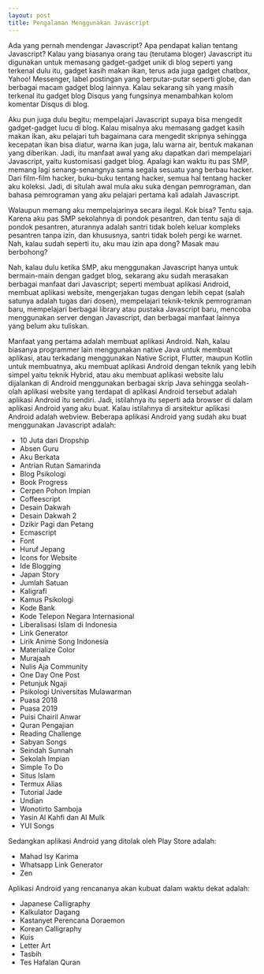 ```yaml
---
layout: post
title: Pengalaman Menggunakan Javascript
---
```


Ada yang pernah mendengar Javascript? Apa pendapat kalian tentang Javascript? Kalau yang biasanya orang tau (terutama bloger) Javascript itu digunakan untuk memasang gadget-gadget unik di blog seperti yang terkenal dulu itu, gadget kasih makan ikan, terus ada juga gadget chatbox, Yahoo! Messenger, label postingan yang berputar-putar seperti globe, dan berbagai macam gadget blog lainnya. Kalau sekarang sih yang masih terkenal itu gadget blog Disqus yang fungsinya menambahkan kolom komentar Disqus di blog.

Aku pun juga dulu begitu; mempelajari Javascript supaya bisa mengedit gadget-gadget lucu di blog. Kalau misalnya aku memasang gadget kasih makan ikan, aku pelajari tuh bagaimana cara mengedit skripnya sehingga kecepatan ikan bisa diatur, warna ikan juga, lalu warna air, bentuk makanan yang diberikan. Jadi, itu manfaat awal yang aku dapatkan dari mempelajari Javascript, yaitu kustomisasi gadget blog. Apalagi kan waktu itu pas SMP, memang lagi senang-senangnya sama segala sesuatu yang berbau hacker. Dari film-film hacker, buku-buku tentang hacker, semua hal tentang hacker aku koleksi. Jadi, di situlah awal mula aku suka dengan pemrograman, dan bahasa pemrograman yang aku pelajari pertama kali adalah Javascript.

Walaupun memang aku mempelajarinya secara ilegal. Kok bisa? Tentu saja. Karena aku pas SMP sekolahnya di pondok pesantren, dan tentu saja di pondok pesantren, aturannya adalah santri tidak boleh keluar kompleks pesantren tanpa izin, dan khususnya, santri tidak boleh pergi ke warnet. Nah, kalau sudah seperti itu, aku mau izin apa dong? Masak mau berbohong?

Nah, kalau dulu ketika SMP, aku menggunakan Javascript hanya untuk bermain-main dengan gadget blog, sekarang aku sudah merasakan berbagai manfaat dari Javascript; seperti membuat aplikasi Android, membuat aplikasi website, mengerjakan tugas dengan lebih cepat (salah satunya adalah tugas dari dosen), mempelajari teknik-teknik pemrograman baru, mempelajari berbagai library atau pustaka Javascript baru, mencoba menggunakan server dengan Javascript, dan berbagai manfaat lainnya yang belum aku tuliskan.

Manfaat yang pertama adalah membuat aplikasi Android. Nah, kalau biasanya programmer lain menggunakan native Java untuk membuat aplikasi, atau terkadang menggunakan Native Script, Flutter, maupun Kotlin untuk membuatnya, aku membuat aplikasi Android dengan teknik yang lebih simpel yaitu teknik Hybrid, atau aku membuat aplikasi website lalu dijalankan di Android menggunakan berbagai skrip Java sehingga seolah-olah aplikasi website yang terdapat di aplikasi Android tersebut adalah aplikasi Android itu sendiri. Jadi, istilahnya itu seperti ada browser di dalam aplikasi Android yang aku buat. Kalau istilahnya di arsitektur aplikasi Android adalah webview. Beberapa aplikasi Android yang sudah aku buat menggunakan Javascript adalah:

- 10 Juta dari Dropship
- Absen Guru
- Aku Berkata
- Antrian Rutan Samarinda
- Blog Psikologi
- Book Progress
- Cerpen Pohon Impian
- Coffeescript
- Desain Dakwah
- Desain Dakwah 2
- Dzikir Pagi dan Petang
- Ecmascript
- Font
- Huruf Jepang
- Icons for Website
- Ide Blogging
- Japan Story
- Jumlah Satuan
- Kaligrafi
- Kamus Psikologi
- Kode Bank
- Kode Telepon Negara Internasional
- Liberalisasi Islam di Indonesia
- Link Generator
- Lirik Anime Song Indonesia
- Materialize Color
- Murajaah
- Nulis Aja Community
- One Day One Post
- Petunjuk Ngaji
- Psikologi Universitas Mulawarman
- Puasa 2018
- Puasa 2019
- Puisi Chairil Anwar
- Quran Pengajian
- Reading Challenge
- Sabyan Songs
- Seindah Sunnah
- Sekolah Impian
- Simple To Do
- Situs Islam
- Termux Alias
- Tutorial Jade
- Undian
- Wonotirto Samboja
- Yasin Al Kahfi dan Al Mulk
- YUI Songs

Sedangkan aplikasi Android yang ditolak oleh Play Store adalah: 

- Mahad Isy Karima
- Whatsapp Link Generator
- Zen

Aplikasi Android yang rencananya akan kubuat dalam waktu dekat adalah:

- Japanese Calligraphy
- Kalkulator Dagang
- Kastanyet Perencana Doraemon
- Korean Calligraphy
- Kuis
- Letter Art
- Tasbih
- Tes Hafalan Quran